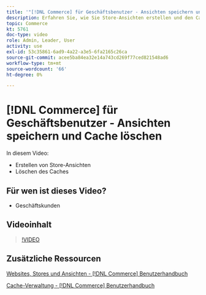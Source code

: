 ```yaml
---
title: '"[!DNL Commerce] für Geschäftsbenutzer - Ansichten speichern und Cache löschen"'
description: Erfahren Sie, wie Sie Store-Ansichten erstellen und den Cache löschen.
topic: Commerce
kt: 5761
doc-type: video
role: Admin, Leader, User
activity: use
exl-id: 53c35861-6ad9-4a22-a3e5-6fa2165c26ca
source-git-commit: acee5ba84ea32e14a743cd269f77ced821548ad6
workflow-type: tm+mt
source-wordcount: '66'
ht-degree: 0%

---
```


# [!DNL Commerce] für Geschäftsbenutzer - Ansichten speichern und Cache löschen

In diesem Video:

- Erstellen von Store-Ansichten
- Löschen des Caches

## Für wen ist dieses Video?

- Geschäftskunden

## Videoinhalt

>[!VIDEO](https://video.tv.adobe.com/v/35946?quality=12&learn=on)

## Zusätzliche Ressourcen

[Websites, Stores und Ansichten - [!DNL Commerce] Benutzerhandbuch](https://docs.magento.com/user-guide/stores/websites-stores-views.html)

[Cache-Verwaltung - [!DNL Commerce] Benutzerhandbuch](https://docs.magento.com/user-guide/system/cache-management.html)
